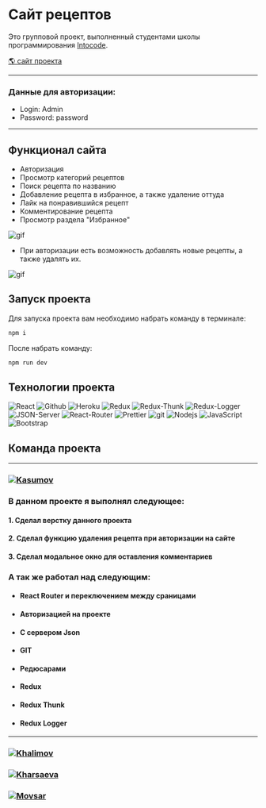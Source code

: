 # Сайт рецептов

<p>Это групповой проект, выполненный студентами школы программирования <a href="https://intocode.ru/" target="_blank">Intocode</a>.</p>

<p><a href="https://blooming-castle-56069.herokuapp.com/" target="_blank">🌎 сайт проекта</a></p>

* * *

### Данные для авторизации:
- Login: Admin
- Password: password

* * *

## Функционал сайта

- Авторизация
- Просмотр категорий рецептов
- Поиск рецепта по названию
- Добавление рецепта в избранное, а также удаление оттуда
- Лайк на понравившийся рецепт
- Комментирование рецепта
- Просмотр раздела "Избранное"

![gif](https://github.com/Kharsaeva/project-recipes/blob/Aisha/IMG_1338.gif)

- При авторизации есть возможность добавлять новые рецепты, а также удалять их.

![gif](https://github.com/Kharsaeva/project-recipes/blob/Aisha/IMG_1337.gif)

## Запуск проекта

Для запуска проекта вам необходимо набрать команду в терминале:

```javascript
npm i
```

После набрать команду:

```javascript
npm run dev
```

## Технологии проекта

<p>
  <img alt="React" src="https://img.shields.io/badge/-React-45b8d8?style=for-the-badge&logo=react&logoColor=white" />
  <img alt="Github" src="https://img.shields.io/badge/-Github-black?style=for-the-badge&logo=github&logoColor=white" />
  <img alt="Heroku" src="https://img.shields.io/badge/-Heroku-764ABC?style=for-the-badge&logo=heroku&logoColor=white" />
  <img alt="Redux" src="https://img.shields.io/badge/-Redux-430098?style=for-the-badge&logo=redux&logoColor=white" />
  <img alt="Redux-Thunk" src="https://img.shields.io/badge/-Redux_Thunk-white?style=for-the-badge&logo=Redux&logoColor=430098" />
  <img alt="Redux-Logger" src="https://img.shields.io/badge/-Redux_Logger-430098?style=for-the-badge&logo=Redux&logoColor=white" />
  <img alt="JSON-Server" src="https://img.shields.io/badge/-JSON_Server-white?style=for-the-badge&logo=JSON&logoColor=black" />
  <img alt="React-Router" src="https://img.shields.io/badge/-React_Router-black?style=for-the-badge&logo=react-router&logoColor=orange" />
  <img alt="Prettier" src="https://img.shields.io/badge/-Prettier-grey?style=for-the-badge&logo=Prettier&logoColor=orange" />
  <img alt="git" src="https://img.shields.io/badge/-Git-F05032?style=for-the-badge&logo=git&logoColor=white" />
  <img alt="Nodejs" src="https://img.shields.io/badge/-Nodejs-43853d?style=for-the-badge&logo=Node.js&logoColor=white" />
  <img alt="JavaScript" src="https://img.shields.io/badge/-JavaScript-yellow?style=for-the-badge&logo=JavaScript&logoColor=white" />
  <img alt="Bootstrap" src="https://img.shields.io/badge/-Bootstrap-430098?style=for-the-badge&logo=bootstrap&logoColor=white" />
</p>

## Команда проекта

---

<h3>
  <a href="https://github.com/KasumovW">
    <img alt="Kasumov" src="https://img.shields.io/badge/-Zubayra_Kasumov-black?style=for-the-badge&logo=github&logoColor=white" />
  </a>
</h3>

### В данном проекте я выполнял следующее:

#### 1. Сделал верстку данного проекта

#### 2. Сделал функцию удаления рецепта при авторизации на сайте

#### 3. Сделал модальное окно для оставления комментариев

### А так же работал над следующим:

- #### React Router и переключением между сраницами
- #### Авторизацией на проекте
- #### С сервером Json
- #### GIT
- #### Редюсарами
- #### Redux
- #### Redux Thunk
- #### Redux Logger

---

<h3>
  <a href="https://github.com/Khalimov-Z">
    <img alt="Khalimov" src="https://img.shields.io/badge/-Zubayra_Khalimov-black?style=for-the-badge&logo=github&logoColor=white" />
  </a>
</h3>

<h3>
  <a href="https://github.com/Kharsaeva">
    <img alt="Kharsaeva" src="https://img.shields.io/badge/-Aisha_Kharsaeva-black?style=for-the-badge&logo=github&logoColor=white" />
  </a>
</h3>

<h3>
  <a href="https://github.com/mrMovsar">
    <img alt="Movsar" src="https://img.shields.io/badge/-Movsar-black?style=for-the-badge&logo=github&logoColor=white" />
  </a>
</h3>
